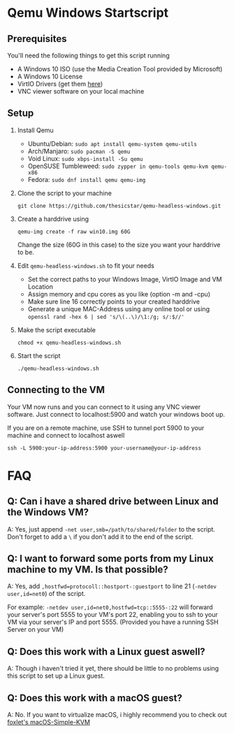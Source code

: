 # Qemu Windows Startscript

## Prerequisites
You'll need the following things to get this script running
* A Windows 10 ISO (use the Media Creation Tool provided by Microsoft)
* A Windows 10 License
* VirtIO Drivers (get them [here](https://fedorapeople.org/groups/virt/virtio-win/direct-downloads/archive-virtio/))
* VNC viewer software on your local machine

## Setup
1. Install Qemu

   * Ubuntu/Debian: `sudo apt install qemu-system qemu-utils`
   * Arch/Manjaro: `sudo pacman -S qemu`
   * Void Linux: `sudo xbps-install -Su qemu`
   * OpenSUSE Tumbleweed: `sudo zypper in qemu-tools qemu-kvm qemu-x86`
   * Fedora: `sudo dnf install qemu qemu-img`

2. Clone the script to your machine 

   ```git clone https://github.com/thesicstar/qemu-headless-windows.git```

3. Create a harddrive using 
   
   `qemu-img create -f raw win10.img 60G`

   Change the size (60G in this case) to the size you want your harddrive to be.

4. Edit `qemu-headless-windows.sh` to fit your needs
   * Set the correct paths to your Windows Image, VirtIO Image and VM Location
   * Assign memory and cpu cores as you like (option -m and -cpu)
   * Make sure line 16 correctly points to your created harddrive
   * Generate a unique MAC-Address using any online tool or using `openssl rand -hex 6 | sed 's/\(..\)/\1:/g; s/:$//'`

5. Make the script executable

   ```chmod +x qemu-headless-windows.sh```

6. Start the script

   ```./qemu-headless-windows.sh```

## Connecting to the VM
Your VM now runs and you can connect to it using any VNC viewer software. Just connect to localhost:5900 and watch your windows boot up.

If you are on a remote machine, use SSH to tunnel port 5900 to your machine and connect to localhost aswell

```ssh -L 5900:your-ip-address:5900 your-username@your-ip-address```

# FAQ

## Q: Can i have a shared drive between Linux and the Windows VM?
A: Yes, just append `-net user,smb=/path/to/shared/folder` to the script. Don't forget to add a `\` if you don't add it to the end of the script.

## Q: I want to forward some ports from my Linux machine to my VM. Is that possible?
A: Yes, add `,hostfwd=protocoll::hostport-:guestport` to line 21 (`-netdev user,id=net0`) of the script. 

For example: `-netdev user,id=net0,hostfwd=tcp::5555-:22` will forward your server's port 5555 to your VM's port 22, enabling you to ssh to your VM via your server's IP and port 5555. (Provided you have a running SSH Server on your VM)

## Q: Does this work with a Linux guest aswell?
A: Though i haven't tried it yet, there should be little to no problems using this script to set up a Linux guest.

## Q: Does this work with a macOS guest?
A: No. If you want to virtualize macOS, i highly recommend you to check out [foxlet's macOS-Simple-KVM](https://github.com/foxlet/macOS-Simple-KVM)